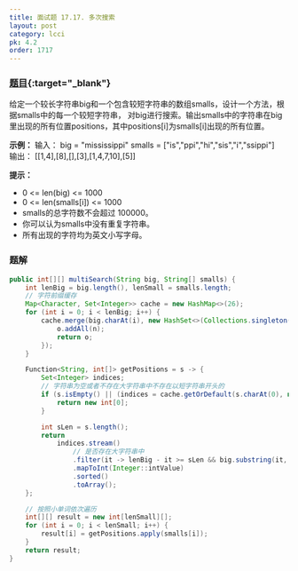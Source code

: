 ```yaml
---
title: 面试题 17.17. 多次搜索
layout: post
category: lcci
pk: 4.2
order: 1717
---
```


### [题目](https://leetcode-cn.com/multi-search-lcci/){:target="_blank"}

给定一个较长字符串big和一个包含较短字符串的数组smalls，设计一个方法，根据smalls中的每一个较短字符串，
对big进行搜索。输出smalls中的字符串在big里出现的所有位置positions，其中positions[i]为smalls[i]出现的所有位置。

**示例：**
输入： big = "mississippi" smalls = ["is","ppi","hi","sis","i","ssippi"]  
输出： [[1,4],[8],[],[3],[1,4,7,10],[5]]

**提示：**
- 0 <= len(big) <= 1000
- 0 <= len(smalls[i]) <= 1000
- smalls的总字符数不会超过 100000。
- 你可以认为smalls中没有重复字符串。
- 所有出现的字符均为英文小写字母。

### 题解

```java
public int[][] multiSearch(String big, String[] smalls) {
    int lenBig = big.length(), lenSmall = smalls.length;
    // 字符前缀缓存
    Map<Character, Set<Integer>> cache = new HashMap<>(26);
    for (int i = 0; i < lenBig; i++) {
        cache.merge(big.charAt(i), new HashSet<>(Collections.singleton(i)), (o, n) -> {
            o.addAll(n);
            return o;
        });
    }

    Function<String, int[]> getPositions = s -> {
        Set<Integer> indices;
        // 字符串为空或者不存在大字符串中不存在以短字符串开头的
        if (s.isEmpty() || (indices = cache.getOrDefault(s.charAt(0), new HashSet<>())).isEmpty()) {
            return new int[0];
        }

        int sLen = s.length();
        return
            indices.stream()
                // 是否存在大字符串中
                .filter(it -> lenBig - it >= sLen && big.substring(it, it + sLen).equals(s))
                .mapToInt(Integer::intValue)
                .sorted()
                .toArray();
    };

    // 按照小单词依次遍历
    int[][] result = new int[lenSmall][];
    for (int i = 0; i < lenSmall; i++) {
        result[i] = getPositions.apply(smalls[i]);
    }
    return result;
}
```